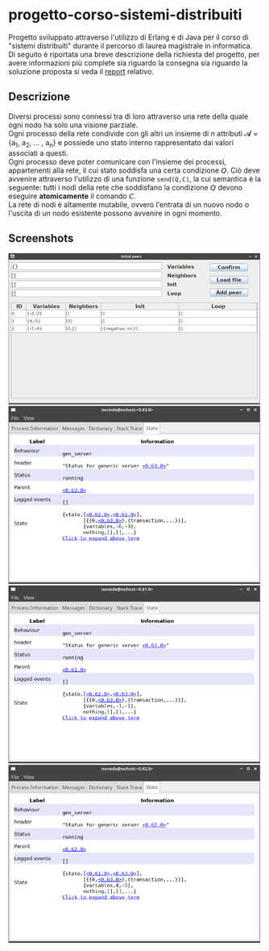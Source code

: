 # progetto-corso-sistemi-distribuiti
Progetto sviluppato attraverso l'utilizzo di Erlang e di Java per il corso di "sistemi distribuiti" durante il percorso di laurea magistrale in informatica.  
Di seguito è riportata una breve descrizione della richiesta del progetto, per avere informazioni più complete sia riguardo la consegna sia riguardo la soluzione proposta si veda il [report](report.pdf) relativo.


## Descrizione
Diversi processi sono connessi tra di loro attraverso una rete della quale ogni nodo ha solo una visione parziale.  
Ogni processo della rete condivide con gli altri un insieme di <i>n</i> attributi <html>&#120016;</html> = {a<sub>1</sub>, a<sub>2</sub>, ... , a<sub><i>n</i></sub>} e possiede uno stato interno rappresentato dai valori associati a questi.  
Ogni processo deve poter comunicare con l'insieme dei processi, appartenenti alla rete, il cui stato soddisfa una certa condizione <html>&#120344;</html>. Ciò deve avvenire attraverso l'utilizzo di una funzione `send(Q,C)`, la cui semantica è la seguente: tutti i nodi della rete che soddisfano la condizione <html>&#120344;</html> devono eseguire <b>atomicamente</b> il comando <html>&#120330;</html>.  
La rete di nodi è altamente mutabile, ovvero l'entrata di un nuovo nodo o l'uscita di un nodo esistente possono avvenire in ogni momento.


## Screenshots
<img src="images/screenshot_1.png" width="500">
<img src="images/screenshot_2.png" width="500">
<img src="images/screenshot_3.png" width="500">
<img src="images/screenshot_4.png" width="500">
